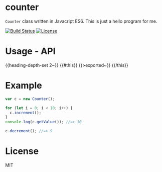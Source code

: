 # counter

`Counter` class written in Javacript ES6. This is just a hello program for me.

[![Build Status][drone-image]][drone-url]
[![License][license-image]][license-url]

# Usage - API

{{heading-depth-set 2~}}
{{#this}}
  {{>exported~}}
{{/this}}

# Example

```js
var c = new Counter();

for (let i = 0; i < 10; i++) {
  c.increment();
}
console.log(c.getValue()); //=> 10

c.decrement(); //=> 9
```

# License

MIT

[drone-url]:https://drone.io/github.com/toshiyukihina/es6-counter/latest
[drone-image]:https://drone.io/github.com/toshiyukihina/es6-counter/status.png

[license-url]: https://github.com/twada/power-assert/blob/master/MIT-LICENSE.txt
[license-image]: http://img.shields.io/badge/license-MIT-brightgreen.svg?style=flat
